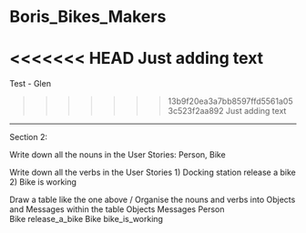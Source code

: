 # Boris_Bikes_Makers

<<<<<<< HEAD
Just adding text
=======
Test - Glen
>>>>>>> 13b9f20ea3a7bb8597ffd5561a053c523f2aa892
Just adding text

_________________________________________________________________________________________________________________________________
Section 2:  

Write down all the nouns in the User Stories: 
    Person, Bike 

 Write down all the verbs in the User Stories
    1) Docking station release a bike
    2) Bike is working 

Draw a table like the one above / Organise the nouns and verbs into Objects and Messages within the table
Objects	                    Messages
Person	
Bike	                    release_a_bike
Bike                        bike_is_working